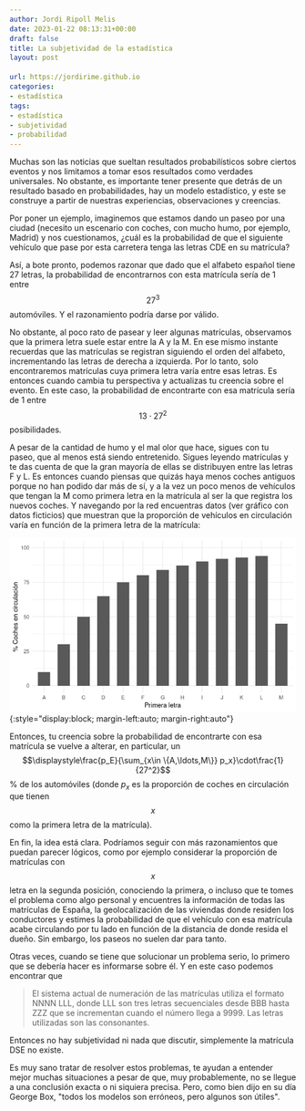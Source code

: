 ```yaml
---
author: Jordi Ripoll Melis
date: 2023-01-22 08:13:31+00:00
draft: false
title: La subjetividad de la estadística
layout: post

url: https://jordirime.github.io
categories:
- estadística
tags:
- estadística
- subjetividad
- probabilidad
---
```

Muchas son las noticias que sueltan resultados probabilísticos sobre ciertos eventos y nos limitamos a tomar esos resultados como verdades universales. No obstante, es importante tener presente que detrás de un resultado basado en probabilidades, hay un modelo estadístico, y este se construye a partir de nuestras experiencias, observaciones y creencias.

Por poner un ejemplo, imaginemos que estamos dando un paseo por una ciudad (necesito un escenario con coches, con mucho humo, por ejemplo, Madrid) y nos cuestionamos, ¿cuál es la probabilidad de que el siguiente vehículo que pase por esta carretera tenga las letras CDE en su matrícula?

Así, a bote pronto, podemos razonar que dado que el alfabeto español tiene 27 letras, la probabilidad de encontrarnos con esta matrícula sería de 1 entre $$27^3$$ automóviles. Y el razonamiento podría darse por válido.

No obstante, al poco rato de pasear y leer algunas matrículas, observamos que la primera letra suele estar entre la A y la M. En ese mismo instante recuerdas que las matrículas se registran siguiendo el orden del alfabeto, incrementando las letras de derecha a izquierda. Por lo tanto, solo encontraremos matrículas cuya primera letra varía entre esas letras. Es entonces cuando cambia tu perspectiva y actualizas tu creencia sobre el evento. En este caso, la probabilidad de encontrarte con esa matrícula sería de 1 entre $$13\cdot27^2$$ posibilidades.

A pesar de la cantidad de humo y el mal olor que hace, sigues con tu paseo, que al menos está siendo entretenido. Sigues leyendo matrículas y te das cuenta de que la gran mayoría de ellas se distribuyen entre las letras F y L. Es entonces cuando piensas que quizás haya menos coches antiguos porque no han podido dar más de sí, y a la vez un poco menos de vehículos que tengan la M como primera letra en la matrícula al ser la que registra los nuevos coches. Y navegando por la red encuentras datos (ver gráfico con datos ficticios) que muestran que la proporción de vehículos en circulación varía en función de la primera letra de la matrícula:

![Distribución de coches en circulación según la primera letra de la matrícula](/assets/img/distribucion_coches.jpg){:style="display:block; margin-left:auto; margin-right:auto"}

Entonces, tu creencia sobre la probabilidad de encontrarte con esa matrícula se vuelve a alterar, en particular, un $$\displaystyle\frac{p_E}{\sum_{x\in \{A,\ldots,M\}} p_x}\cdot\frac{1}{27^2}$$% de los automóviles (donde $p_x$ es la proporción de coches en circulación que tienen $$x$$ como la primera letra de la matrícula).

En fin, la idea está clara. Podríamos seguir con más razonamientos que puedan parecer lógicos, como por ejemplo considerar la proporción de matrículas con $$x$$ letra en la segunda posición, conociendo la primera, o incluso que te tomes el problema como algo personal y encuentres la información de todas las matrículas de España, la geolocalización de las viviendas donde residen los conductores y estimes la probabilidad de que el vehículo con esa matrícula acabe circulando por tu lado en función de la distancia de donde resida el dueño. Sin embargo, los paseos no suelen dar para tanto.

Otras veces, cuando se tiene que solucionar un problema serio, lo primero que se debería hacer es informarse sobre él. Y en este caso podemos encontrar que 
> El sistema actual de numeración de las matrículas utiliza el formato NNNN LLL, donde LLL son tres letras secuenciales desde BBB hasta ZZZ que se incrementan cuando el número llega a 9999. Las letras utilizadas son las consonantes.

Entonces no hay subjetividad ni nada que discutir, simplemente la matrícula DSE no existe.

Es muy sano tratar de resolver estos problemas, te ayudan a entender mejor muchas situaciones a pesar de que, muy probablemente, no se llegue a una conclusión exacta o ni siquiera precisa. Pero, como bien dijo en su día George Box, "todos los modelos son erróneos, pero algunos son útiles".
